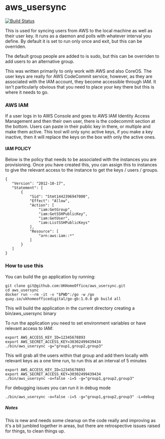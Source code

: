 # aws_usersync

[![Build Status](https://travis-ci.org/UKHomeOffice/aws_usersync.svg?branch=master)](https://travis-ci.org/UKHomeOffice/aws_usersync)

This is used for syncing users from AWS to the local machine as well as their user key. It runs as a daemon and polls with whatever interval you define. By default it is set to run only once and exit, but this can be overriden.

The default group people are added to is sudo, but this can be overriden to add users to an alternative group.

This was written primarily to only work with AWS and also CoreOS. The user keys are really for AWS CodeCommit service, however, as they are
associated with the IAM account, they become accessible through IAM. It isn't particularly obvious that you need to place your key there but this is where it needs to go. 

### AWS IAM

If a user logs in to AWS Console and goes to AWS IAM Identity Access Management and then their own user, there is the codecommit section at the bottom. Users can paste in their public key in there, or multiple and make them active. This tool will only sync active keys, if you make a key inactive, then it will replace the keys on the box with only the active ones. 

#### IAM POLICY

Below is the policy that needs to be associated with the instances you are provisioning. Once you have created this, you can assign this to instances to give the relevant access to the instance to get the keys / users / groups.

```
{
   "Version": "2012-10-17",
   "Statement": [
       {
           "Sid": "Stmt1442396947000",
           "Effect": "Allow",
           "Action": [
               "iam:GetGroup",
               "iam:GetSSHPublicKey",
               "iam:GetUser",
               "iam:ListSSHPublicKeys"
           ],
           "Resource": [
               "arn:aws:iam::*"
           ]
       }
   ]
}
```


### How to use this

You can build the go application by running:
```
git clone git@github.com:UKHomeOffice/aws_usersync.git
cd aws_usersync
docker run --rm -it -v "$PWD":/go -w /go quay.io/ukhomeofficedigital/go-gb:1.0.0 gb build all
```

This will build the application in the current directory creating a bin/aws_usersync binary

To run the application you need to set environment variables or have relevant access to IAM:

```
export AWS_ACCESS_KEY_ID=12345678893
export AWS_SECRET_ACCESS_KEY=30302499439434
./bin/aws_usersync -g="group1,group2,group3"
```

This will grab all the users within that group and add them locally with relevant keys as a one time run, to run this at an interval of 5 minutes

```
export AWS_ACCESS_KEY_ID=12345678893
export AWS_SECRET_ACCESS_KEY=30302499439434
./bin/aws_usersync -o=false -i=5 -g="group1,group2,group3"
```

For debugging issues you can run it in debug mode
```
./bin/aws_usersync -o=false -i=5 -g="group1,group2,group3" -L=debug
```

##### Notes
This is new and needs some cleanup on the code really and improving as it's a bit jumbled together in areas, but there are retrospective
issues raised for things, to clean things up. 


